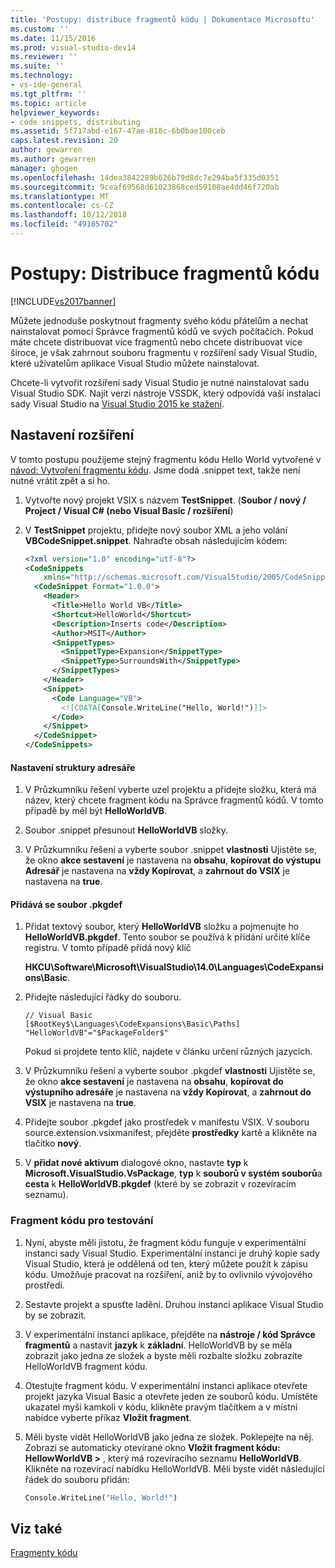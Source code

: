 ```yaml
---
title: 'Postupy: distribuce fragmentů kódu | Dokumentace Microsoftu'
ms.custom: ''
ms.date: 11/15/2016
ms.prod: visual-studio-dev14
ms.reviewer: ''
ms.suite: ''
ms.technology:
- vs-ide-general
ms.tgt_pltfrm: ''
ms.topic: article
helpviewer_keywords:
- code snippets, distributing
ms.assetid: 5f717abd-e167-47ae-818c-6b0bae100ceb
caps.latest.revision: 20
author: gewarren
ms.author: gewarren
manager: ghogen
ms.openlocfilehash: 14dea3842289b626b79d8dc7e294ba5f335d0351
ms.sourcegitcommit: 9ceaf69568d61023868ced59108ae4dd46f720ab
ms.translationtype: MT
ms.contentlocale: cs-CZ
ms.lasthandoff: 10/12/2018
ms.locfileid: "49185702"
---
```

# <a name="how-to-distribute-code-snippets"></a>Postupy: Distribuce fragmentů kódu
[!INCLUDE[vs2017banner](../includes/vs2017banner.md)]

Můžete jednoduše poskytnout fragmenty svého kódu přátelům a nechat nainstalovat pomocí Správce fragmentů kódů ve svých počítačích. Pokud máte chcete distribuovat více fragmentů nebo chcete distribuovat více široce, je však zahrnout souboru fragmentu v rozšíření sady Visual Studio, které uživatelům aplikace Visual Studio můžete nainstalovat.  
  
 Chcete-li vytvořit rozšíření sady Visual Studio je nutné nainstalovat sadu Visual Studio SDK. Najít verzi nástroje VSSDK, který odpovídá vaší instalaci sady Visual Studio na [Visual Studio 2015 ke stažení](http://www.visualstudio.com/downloads/visual-studio-2015-downloads-vs.aspx).  
  
## <a name="setting-up-the-extension"></a>Nastavení rozšíření  
 V tomto postupu použijeme stejný fragmentu kódu Hello World vytvořené v [návod: Vytvoření fragmentu kódu](../ide/walkthrough-creating-a-code-snippet.md). Jsme dodá .snippet text, takže není nutné vrátit zpět a si ho.  
  
1.  Vytvořte nový projekt VSIX s názvem **TestSnippet**. (**Soubor / nový / Project / Visual C# (nebo Visual Basic / rozšíření**)  
  
2.  V **TestSnippet** projektu, přidejte nový soubor XML a jeho volání **VBCodeSnippet.snippet**. Nahraďte obsah následujícím kódem:  
  
    ```xml  
    <?xml version="1.0" encoding="utf-8"?>  
    <CodeSnippets  
        xmlns="http://schemas.microsoft.com/VisualStudio/2005/CodeSnippet">  
      <CodeSnippet Format="1.0.0">  
        <Header>  
          <Title>Hello World VB</Title>  
          <Shortcut>HelloWorld</Shortcut>  
          <Description>Inserts code</Description>  
          <Author>MSIT</Author>  
          <SnippetTypes>  
            <SnippetType>Expansion</SnippetType>  
            <SnippetType>SurroundsWith</SnippetType>  
          </SnippetTypes>  
        </Header>  
        <Snippet>  
          <Code Language="VB">  
            <![CDATA[Console.WriteLine("Hello, World!")]]>  
          </Code>  
        </Snippet>  
      </CodeSnippet>  
    </CodeSnippets>  
    ```  
  
#### <a name="setting-up-the-directory-structure"></a>Nastavení struktury adresáře  
  
1.  V Průzkumníku řešení vyberte uzel projektu a přidejte složku, která má název, který chcete fragment kódu na Správce fragmentů kódů. V tomto případě by měl být **HelloWorldVB**.  
  
2.  Soubor .snippet přesunout **HelloWorldVB** složky.  
  
3.  V Průzkumníku řešení a vyberte soubor .snippet **vlastnosti** Ujistěte se, že okno **akce sestavení** je nastavena na **obsahu**, **kopírovat do výstupu Adresář** je nastavena na **vždy Kopírovat**, a **zahrnout do VSIX** je nastavena na **true**.  
  
#### <a name="adding-the-pkgdef-file"></a>Přidává se soubor .pkgdef  
  
1.  Přidat textový soubor, který **HelloWorldVB** složku a pojmenujte ho **HelloWorldVB.pkgdef**. Tento soubor se používá k přidání určité klíče registru. V tomto případě přidá nový klíč  
  
     **HKCU\Software\Microsoft\VisualStudio\14.0\Languages\CodeExpansions\Basic**.  
  
2.  Přidejte následující řádky do souboru.  
  
    ```  
    // Visual Basic   
    [$RootKey$\Languages\CodeExpansions\Basic\Paths]   
    "HelloWorldVB"="$PackageFolder$"  
    ```  
  
     Pokud si projdete tento klíč, najdete v článku určení různých jazycích.  
  
3.  V Průzkumníku řešení a vyberte soubor .pkgdef **vlastnosti** Ujistěte se, že okno **akce sestavení** je nastavena na **obsahu**, **kopírovat do výstupního adresáře**  je nastavena na **vždy Kopírovat**, a **zahrnout do VSIX** je nastavena na **true**.  
  
4.  Přidejte soubor .pkgdef jako prostředek v manifestu VSIX. V souboru source.extension.vsixmanifest, přejděte **prostředky** kartě a klikněte na tlačítko **nový**.  
  
5.  V **přidat nové aktivum** dialogové okno, nastavte **typ** k **Microsoft.VisualStudio.VsPackage**, **typ** k **souborů v systém souborů**a **cesta** k **HelloWorldVB.pkgdef** (které by se zobrazit v rozevíracím seznamu).  
  
### <a name="testing-the-snippet"></a>Fragment kódu pro testování  
  
1.  Nyní, abyste měli jistotu, že fragment kódu funguje v experimentální instanci sady Visual Studio. Experimentální instanci je druhý kopie sady Visual Studio, která je oddělená od ten, který můžete použít k zápisu kódu. Umožňuje pracovat na rozšíření, aniž by to ovlivnilo vývojového prostředí.  
  
2.  Sestavte projekt a spusťte ladění. Druhou instanci aplikace Visual Studio by se zobrazit.  
  
3.  V experimentální instanci aplikace, přejděte na **nástroje / kód Správce fragmentů** a nastavit **jazyk** k **základní**. HelloWorldVB by se měla zobrazit jako jedna ze složek a byste měli rozbalte složku zobrazíte HelloWorldVB fragment kódu.  
  
4.  Otestujte fragment kódu. V experimentální instanci aplikace otevřete projekt jazyka Visual Basic a otevřete jeden ze souborů kódu. Umístěte ukazatel myši kamkoli v kódu, klikněte pravým tlačítkem a v místní nabídce vyberte příkaz **Vložit fragment**.  
  
5.  Měli byste vidět HelloWorldVB jako jedna ze složek. Poklepejte na něj. Zobrazí se automaticky otevírané okno **Vložit fragment kódu: HellowWorldVB >** , který má rozevíracího seznamu **HelloWorldVB**. Klikněte na rozevírací nabídku HelloWorldVB. Měli byste vidět následující řádek do souboru přidán:  
  
    ```vb  
    Console.WriteLine("Hello, World!")  
    ```  
  
## <a name="see-also"></a>Viz také  
 [Fragmenty kódu](../ide/code-snippets.md)



